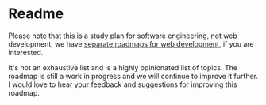 # Readme

Please note that this is a study plan for software engineering, not web development, we have [separate roadmaps for web development](/), if you are interested.

It's not an exhaustive list and is a highly opinionated list of topics. The roadmap is still a work in progress and we will continue to improve it further. I would love to hear your feedback and suggestions for improving this roadmap.
